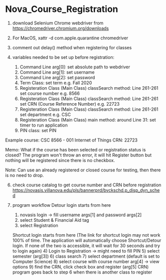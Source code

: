 # Nova_Course_Registration

1. download Selenium Chrome webdriver from https://chromedriver.chromium.org/downloads
3. For MacOS, 
   xattr -d com.apple.quarantine chromedriver
4. comment out delay() method when registering for classes
5. variables needed to be set up before registration:

    1) Command Line arg[0]: set absolute path to webdriver
    2) Command Line arg[1]: set username
    3) Command Line arg[2]: set password 
    4) Term Class: set term e.g. Fall 2020
    5) Registeration Class (Main Class) classSearch method: Line 261-261 set course number e.g. 8566 
    6) Registeration Class (Main Class) classSearch method: Line 261-261 set CRN (Course Reference Number) e.g. 22723
    7) Registeration Class (Main Class) classSearch method: Line 261-261 set department e.g. CSC
    8) Registeration Class (Main Class) main method: around Line 31: set timer to run application
    9) PIN class: set PIN

Example course: CSC 8566 - 001 Internet of Things CRN: 22723

Memo: What if the course has been selected or registration status is closed?
      The program won't throw an error, it will hit Register button
      but nothing will be registered since there is no checkbox.
      
Note: Can use an already registered or closed course for testing, then there is no need to drop.

6. check course catalog to get course number and CRN before registration
   https://novasis.villanova.edu/pls/bannerprd/bvckschd.p_disp_dyn_sched

7. program workflow
     Detour login starts from here
     1) novasis login -> fill username args[1] and password args[2]
     2) select Student & Financial Aid tag
     3) select Registration
     
     Shortcut login starts from here (The link for shortcut login may not work 100% of time. The application will automatically choose Shortcut/Detour login. If none of the two is accessible, it will wait for 30 seconds and try to login again)
     4) Login to Registration -> might need to fill PIN
     5) select semester (arg[3])
     6) class search
     7) select department (default is set to Computer Science)
     8) select course with course number arg[4] -> view options
     9) find the CRN, click check box and register (arg[5] CRN)
     program goes back to step 6 when there is another class to register
